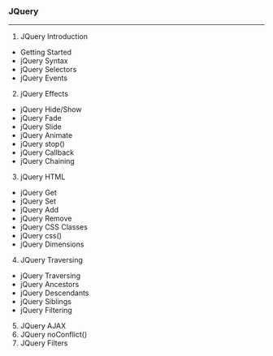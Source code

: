 ### JQuery

---

1. JQuery Introduction
  - Getting Started
  - jQuery Syntax
  - jQuery Selectors
  - jQuery Events
2. jQuery Effects
  - jQuery Hide/Show
  - jQuery Fade
  - jQuery Slide
  - jQuery Animate
  - jQuery stop()
  - jQuery Callback
  - jQuery Chaining
3. jQuery HTML
  - jQuery Get
  - jQuery Set
  - jQuery Add
  - jQuery Remove
  - jQuery CSS Classes
  - jQuery css()
  - jQuery Dimensions
4. JQuery Traversing
  - jQuery Traversing
  - jQuery Ancestors
  - jQuery Descendants
  - jQuery Siblings
  - jQuery Filtering
5. JQuery AJAX
6. JQuery noConflict()
7. JQuery Filters
